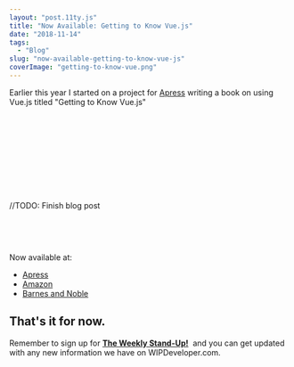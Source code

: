 ```yaml
---
layout: "post.11ty.js"
title: "Now Available: Getting to Know Vue.js"
date: "2018-11-14"
tags: 
  - "Blog"
slug: "now-available-getting-to-know-vue-js"
coverImage: "getting-to-know-vue.png"
---
```


Earlier this year I started on a project for [Apress](https://www.apress.com/us/book/9781484237809#) writing a book on using Vue.js titled "Getting to Know Vue.js"

 

 

 

 

 

//TODO: Finish blog post

 

 

Now available at:

- [Apress](https://www.apress.com/us/book/9781484237809#)
- [Amazon](http://www.wipdeveloper.com/vuebook)
- [Barnes and Noble](https://www.barnesandnoble.com/w/getting-to-know-vuejs-brett-nelson/1128758685?ean=9781484237809)

## That's it for now.

Remember to sign up for [**The Weekly Stand-Up!**](https://wipdeveloper.wpcomstaging.com/newsletter/)  and you can get updated with any new information we have on WIPDeveloper.com.

